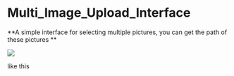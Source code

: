 # Multi_Image_Upload_Interface

**A simple interface for selecting multiple pictures, you can get the path of these pictures
**

![](http://shrike.site/pic/Multi_Image_Select_Interface.jpg)

like this
